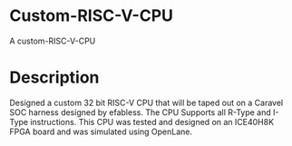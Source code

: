 # Custom-RISC-V-CPU
A  custom-RISC-V-CPU

# Description
Designed a custom 32 bit RISC-V CPU that will be taped out on a Caravel SOC harness designed by efabless. The CPU Supports all R-Type and I-Type instructions. This CPU was tested and designed on an ICE40H8K FPGA board and was simulated using OpenLane.


